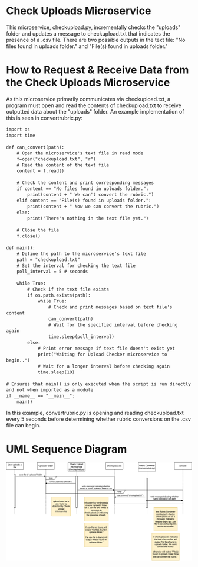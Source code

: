 # Check Uploads Microservice 
This microservice, checkupload.py, incrementally checks the "uploads" folder and updates a message to checkupload.txt that indicates the presence of a .csv file. There are two possible outputs in the text file: "No files found in uploads folder." and "File(s) found in uploads folder." 

# How to Request & Receive Data from the Check Uploads Microservice
As this microservice primarily communicates via checkupload.txt, a program must open and read the contents of checkupload.txt to receive outputted data about the "uploads" folder. An example implementation of this is seen in convertrubric.py:
```
import os
import time

def can_convert(path):
    # Open the microservice's text file in read mode
    f=open("checkupload.txt", "r")
    # Read the content of the text file
    content = f.read()

    # Check the content and print corresponding messages
    if content == "No files found in uploads folder.":  
        print(content + " We can't convert the rubric.")
    elif content == "File(s) found in uploads folder.":
        print(content + " Now we can convert the rubric.")
    else:
        print("There's nothing in the text file yet.")

    # Close the file 
    f.close()

def main():
    # Define the path to the microservice's text file
    path = "checkupload.txt"
    # Set the interval for checking the text file
    poll_interval = 5 # seconds

    while True:
        # Check if the text file exists
        if os.path.exists(path):
            while True:
                # Check and print messages based on text file's content
                can_convert(path)
                # Wait for the specified interval before checking again
                time.sleep(poll_interval)
        else:
            # Print error message if text file doesn't exist yet
            print("Waiting for Upload Checker microservice to begin..")
            # Wait for a longer interval before checking again
            time.sleep(10)

# Ensures that main() is only executed when the script is run directly and not when imported as a module
if __name__ == "__main__":
    main()
```
In this example, convertrubric.py is opening and reading checkupload.txt every 5 seconds before determining whether rubric conversions on the .csv file can begin.

# UML Sequence Diagram
<img src="readme/uml.png">
